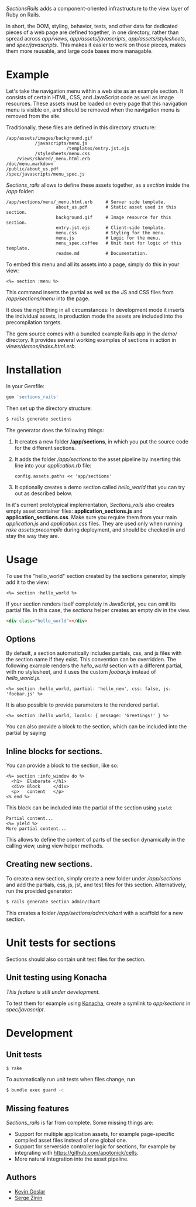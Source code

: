 _SectionsRails_ adds a component-oriented infrastructure to the view layer of Ruby on Rails.

In short, the DOM, styling, behavior, tests, and other data for dedicated pieces of a web page are defined together, in one directory,
rather than spread across _app/views_, _app/assets/javascripts_, _app/assets/stylesheets_, and _spec/javascripts_.
This makes it easier to work on those pieces, makes them more reusable, and large code bases more managable.


# Example

Let's take the navigation menu within a web site as an example section.
It consists of certain HTML, CSS, and JavaScript code as well as image resources.
These assets must be loaded on every page that this navigation menu is visible on,
and should be removed when the navigation menu is removed from the site.

Traditionally, these files are defined in this directory structure:

```
/app/assets/images/background.gif
           /javascripts/menu.js
                       /templates/entry.jst.ejs
           /stylesheets/menu.css
    /views/shared/_menu.html.erb
/doc/menu.markdown
/public/about_us.pdf
/spec/javascripts/menu_spec.js
```

_Sections_rails_ allows to define these assets together, as a _section_ inside the _/app_ folder:

    /app/sections/menu/_menu.html.erb     # Server side template.
                       about_us.pdf       # Static asset used in this section.
                       background.gif     # Image resource for this section.
                       entry.jst.ejs      # Client-side template.
                       menu.css           # Styling for the menu.
                       menu.js            # Logic for the menu.
                       menu_spec.coffee   # Unit test for logic of this template.
                       readme.md          # Documentation.

To embed this menu and all its assets into a page, simply do this in your view:

```erb
<%= section :menu %>
```

This command inserts the partial as well as the JS and CSS files from _/app/sections/menu_ into the page.

It does the right thing in all circumstances: In development mode it inserts the individual assets,
in production mode the assets are included into the precompilation targets.

The gem source comes with a bundled example Rails app in the _demo/_ directory.
It provides several working examples of sections in action in _views/demos/index.html.erb_.


# Installation

In your Gemfile:

```ruby
gem 'sections_rails'
```

Then set up the directory structure:

```bash
$ rails generate sections
```

The generator does the following things:

1.  It creates a new folder __/app/sections__,
    in which you put the source code for the different sections.

2.  It adds the folder _/app/sections_ to the asset pipeline by inserting this line into your _application.rb_ file:

        config.assets.paths << 'app/sections'

3.  It optionally creates a demo section called _hello_world_ that you can try out as described below.


In it's current prototypical implementation, _Sections_rails_ also creates empty asset container files:
__application_sections.js__ and __application_sections.css__.
Make sure you require them from your main _application.js_ and _application.css_ files.
They are used only when running _rake assets:precompile_ during deployment, and should be checked in and stay the way they are.


# Usage

To use the "hello_world" section created by the sections generator, simply add it to the view:

```erb
<%= section :hello_world %>
```

If your section renders itself completely in JavaScript, you can omit its partial file.
In this case, the _sections_ helper creates an empty div in the view.

```html
<div class="hello_world"></div>
```

## Options

By default, a section automatically includes partials, css, and js files with the section name if they exist.
This convention can be overridden. The following example renders the _hello_world_ section with a different partial, with no stylesheet,
and it uses the custom _foobar.js_ instead of _hello_world.js_.

```erb
<%= section :hello_world, partial: 'hello_new', css: false, js: 'foobar.js' %>
```

It is also possible to provide parameters to the rendered partial.

```erb
<%= section :hello_world, locals: { message: 'Greetings!' } %>
```

You can also provide a block to the section, which can be included into the partial by saying


## Inline blocks for sections.

You can provide a block to the section, like so:

```erb
<%= section :info_window do %>
  <h1>  Elaborate </h1>
  <div> Block     </div>
  <p>   content   </p>
<% end %>
```

This block can be included into the partial of the section using `yield`:
```erb
Partial content...
<%= yield %>
More partial content...
```

This allows to define the content of parts of the section dynamically in the calling view, using view helper methods.


## Creating new sections.

To create a new section, simply create a new folder under _/app/sections_ and add the partials, css, js, jst, and test files for this section.
Alternatively, run the provided generator:

```bash
$ rails generate section admin/chart
```

This creates a folder _/app/sections/admin/chart_ with a scaffold for a new section.


# Unit tests for sections

Sections should also contain unit test files for the section.

## Unit testing using Konacha

_This feature is still under development._

To test them for example using [Konacha](https://github.com/jfirebaugh/konacha), create a symlink to _app/sections_ in _spec/javascript_.


# Development

## Unit tests

```bash
$ rake
```

To automatically run unit tests when files change, run

```bash
$ bundle exec guard -c
```

## Missing features

_Sections_rails_ is far from complete. Some missing things are:

* Support for multiple application assets, for example page-specific compiled asset files instead of one global one.
* Support for serverside controller logic for sections, for example by integrating with https://github.com/apotonick/cells.
* More natural integration into the asset pipeline.

## Authors

* [Kevin Goslar](https://github.com/kevgo)
* [Serge Zinin](https://github.com/zininserge)

